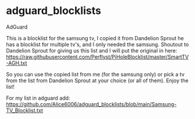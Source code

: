 # adguard_blocklists
AdGuard

This is a blocklist for the samsung tv, I copied it from Dandelion Sprout he has a blocklist for multiple tv's, and I only needed the samsung.
Shoutout to Dandelion Sprout for giving us this list and I will put the original in here: https://raw.githubusercontent.com/Perflyst/PiHoleBlocklist/master/SmartTV-AGH.txt

So you can use the copied list from me (for the samsung only) or pick a tv from the list from Dandelion Sprout at your choice (or all of them). Enjoy the list!

For my list in adguard add: https://github.com/Alice6006/adguard_blocklists/blob/main/Samsung-TV_Blocklist.txt
